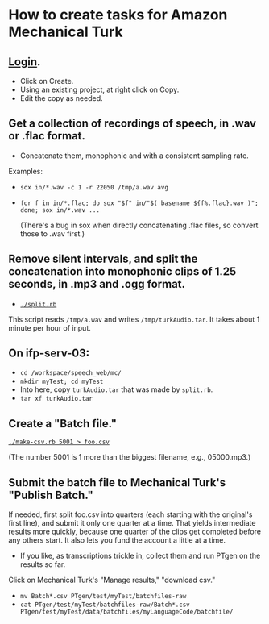 # How to create tasks for Amazon Mechanical Turk

## [Login](https://requester.mturk.com/begin_signin).
- Click on Create.
- Using an existing project, at right click on Copy.
- Edit the copy as needed.

## Get a collection of recordings of speech, in .wav or .flac format.
- Concatenate them, monophonic and with a consistent sampling rate.

Examples:

- `sox in/*.wav -c 1 -r 22050 /tmp/a.wav avg`

- `for f in in/*.flac; do sox "$f" in/"$( basename ${f%.flac}.wav )"; done; sox in/*.wav ...`
    
   (There's a bug in sox when directly concatenating .flac files,
   so convert those to .wav first.)

## Remove silent intervals, and split the concatenation into monophonic clips of 1.25 seconds, in .mp3 and .ogg format.

- [`./split.rb`](./split.rb)

This script reads `/tmp/a.wav` and writes `/tmp/turkAudio.tar`.
It takes about 1 minute per hour of input.

## On ifp-serv-03:
- `cd /workspace/speech_web/mc/`
- `mkdir myTest; cd myTest`
- Into here, copy `turkAudio.tar` that was made by `split.rb`.
- `tar xf turkAudio.tar`

## Create a "Batch file."
[`./make-csv.rb 5001 > foo.csv`](./make-csv.rb)

(The number 5001 is 1 more than the biggest filename, e.g., 05000.mp3.)

## Submit the batch file to Mechanical Turk's "Publish Batch."
If needed, first split foo.csv into quarters (each starting with the
original's first line), and submit it only one quarter at a time.
That yields intermediate results more quickly, because one quarter of
the clips get completed before any others start.  It also lets you fund
the account a little at a time.

- If you like, as transcriptions trickle in, collect them and run PTgen on the results so far.

Click on Mechanical Turk's "Manage results," "download csv."
- `mv Batch*.csv PTgen/test/myTest/batchfiles-raw`
- `cat PTgen/test/myTest/batchfiles-raw/Batch*.csv PTgen/test/myTest/data/batchfiles/myLanguageCode/batchfile/`
